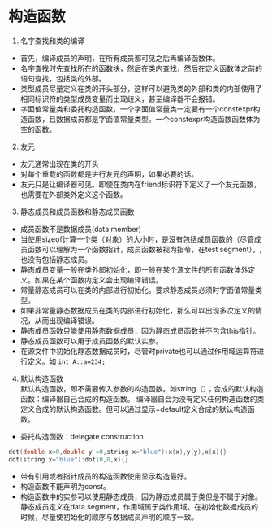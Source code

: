 # 构造函数
1. 名字查找和类的编译
- 首先，编译成员的声明，在所有成员都可见之后再编译函数体。
- 名字查找时先查找所在的函数块，然后在类内查找，然后在定义函数体之前的语句查找，包括类的外部。
- 类型成员尽量定义在类的开头部分，这样可以避免类的外部和类的内部使用了相同标识符的类型成员变量而出现歧义，甚至编译器不会报错。
- 字面值常量类和委托构造函数，一个字面值常量类一定要有一个constexpr构造函数，且数据成员都是字面值常量类型。一个constexpr构造函数函数体为空的函数。
2. 友元  
- 友元通常出现在类的开头
- 对每个重载的函数都是进行友元的声明，如果必要的话。
- 友元只是让编译器可见。即使在类内在friend标识符下定义了一个友元函数，也需要在外部类外定义这个函数。
3. 静态成员和成员函数和静态成员函数
- 成员函数不是数据成员(data member)
- 当使用sizeof计算一个类（对象）的大小时，是没有包括成员函数的（尽管成员函数可以理解为一个函数指针，成员函数被视为指令，在test segment），,也没有包括静态成员。  
- 静态成员变量一般在类外部初始化，即一般在某个源文件的所有函数体外定义。如果在某个函数内定义会出现编译错误。  
- 常量静态成员可以在类的内部进行初始化。要求静态成员必须时字面值常量类型。
- 如果非常量静态数据成员在类的内部进行初始化，那么可以出现多次定义的情况，从而出现编译错误。
- 静态成员函数只能使用静态数据成员，因为静态成员函数并不包含this指针。
- 静态成员函数可以用于成员函数的默认实参。
- 在源文件中初始化静态数据成员时，尽管时private也可以通过作用域运算符进行定义。如 ```int A::a=234;```


4. 默认构造函数  
默认构造函数，即不需要传入参数的构造函数。如string（）；合成的默认构造函数：编译器自己合成的构造函数。 编译器自会为没有定义任何构造函数的类定义合成的默认构造函数。但可以通过显示=default定义合成的默认构造函数。  
- 委托构造函数：delegate construction  

```c++
dot(double x=0,double y =0,string x="blue"):x(x),y(y),x(x){}
dot(string x="blue"):dot(0,0,x){}
```
 - 带有引用或者指针成员的构造函数使用显示构造最好。
 - 构造函数不能声明为const。
 - 构造函数中的实参可以使用静态成员，因为静态成员属于类但是不属于对象。静态成员定义在data segment，作用域属于类作用域。在初始化数据成员的时候，尽量使初始化的顺序与数据成员声明的顺序一致。  
 
